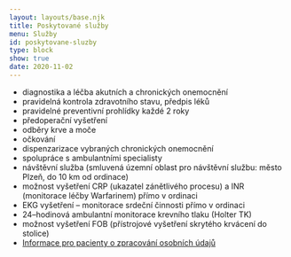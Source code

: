 ```yaml
---
layout: layouts/base.njk
title: Poskytované služby
menu: Služby
id: poskytovane-sluzby
type: block
show: true
date: 2020-11-02
---
```

* diagnostika a léčba akutních a chronických onemocnění
* pravidelná kontrola zdravotního stavu, předpis léků
* pravidelné preventivní prohlídky každé 2 roky
* předoperační vyšetření
* odběry krve a moče
* očkování
* dispenzarizace vybraných chronických onemocnění
* spolupráce s ambulantními specialisty
* návštěvní služba (smluvená územní oblast pro návštěvní službu: město Plzeň, do 10 km od ordinace)
* možnost vyšetření CRP (ukazatel zánětlivého procesu) a INR (monitorace léčby Warfarinem) přímo v ordinaci
* EKG vyšetření – monitorace srdeční činnosti přímo v ordinaci
* 24–hodinová ambulantní monitorace krevního tlaku (Holter TK)
* možnost vyšetření FOB (přístrojové vyšetření skrytého krvácení do stolice)
* [Informace pro pacienty o zpracování osobních údajů](/images/GDPR.pdf)